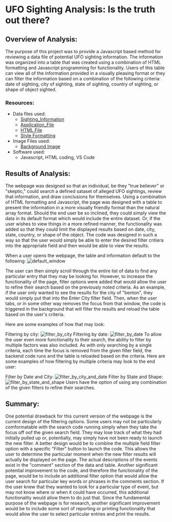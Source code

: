 # UFO Sighting Analysis:  Is the truth out there?

## Overview of Analysis:
The purpose of this project was to provide a Javascript based method for reviewing a data file of potential UFO sighting information.  The information was organized into a table that was created using a combination of HTML formatting and Javascript programming for functionality.  Users of this table can view all of the information provided in a visually pleasing format or they can filter the information based on a combination of the following criteria:  date of sighting, city of sighting, state of sighting, country of sighting, or shape of object sighted.

### Resources:
*  Data files used:
    *  [Sighting_Information](https://github.com/purvisjd/UFOs/blob/main/static/js/data.js)
    *  [Application_File](https://github.com/purvisjd/UFOs/blob/main/static/js/app.js)
    *  [HTML File](https://github.com/purvisjd/UFOs/blob/main/index.html)
    *  [Style Formatting](https://github.com/purvisjd/UFOs/blob/main/static/css/style.css)
*  Image Files used:
    *  [Background Image](https://github.com/purvisjd/UFOs/blob/main/static/images/nasa.jpg)
*  Software used:
    *  Javascript, HTML coding, VS Code

## Results of Analysis:
The webpage was designed so that an individual, be they "true believer" or "skeptic," could search a defined sataset of alleged UFO sightings, review that information, and draw conclusions for themselves.  Using a combination of HTML formatting and Javascript, the page was designed with a table to present the information in a more visually friendly format than the natural array format.  Should the end user be so inclined, they could simply view the data in its default format which would include the entire dataset.  Or, if the user wishes to view things in a more refined manner, the functionality was added so that they could limit the displayed results based on date, city, state, country, or shape of the object.  The code was designed in such a way so that the user would simply be able to enter the desired filter critiera into the appropriate field and then would be able to view the results.

When a user opens the webpage, the table and information default to the following:
![default_window](https://user-images.githubusercontent.com/85641017/132721102-8173aa27-61b6-41a6-b0d8-3831c3a41f43.png)

The user can then simply scroll through the entire list of data to find any particular entry that they may be looking for.  However, to increase the functionality of the page, filter options were added that would allow the user to refine their search based on the previously noted criteria.  As an example, if the user only wanted to see the results for the city of "benton", they would simply put that into the Enter City filter field.  Then, when the user tabs, or in some other way removes the focus from that window, the code is triggered in the background that will filter the results and reload the table based on the user's criteria.  

Here are some examples of how that may look:

Filtering by city:
![filter_by_city](https://user-images.githubusercontent.com/85641017/132721149-5203d19e-edaa-4b30-b3d9-a4da2701bacb.png)
Filtering by date:
![filter_by_date](https://user-images.githubusercontent.com/85641017/132721191-3f84bdf3-000d-4658-8260-17075b73f0e2.png)
To allow the user even more functionality to their search, the ability to filter by multiple factors was also included.  As with only searching by a single criteria, each time the focus is removed from the given filter field, the backend code runs and the table is reloaded based on the criteria.  Here are some examples of how filtering by multiple criteria may look to the end user:

Filter by Date and City:
![filter_by_city_and_date](https://user-images.githubusercontent.com/85641017/132721245-6a5a7abd-9d9c-4f25-a6b4-0c0f5f5e4949.png)
Filter by State and Shape:
![filter_by_state_and_shape](https://user-images.githubusercontent.com/85641017/132721295-bf56e92e-3b14-4aa8-a960-de1a939cbc32.png)
Users have the option of using any combination of the given filters to refine their searches.
## Summary:
One potential drawback for this current version of the webpage is the current design of the filtering options.  Some users may not be particularly comformatable with the search code running simply when they take the focus off oof the given search field.  They may lose track of what they had initially pulled up or, potentially, may simply have not been ready to launch the new filter.  A better design would be to combine the multiple field filter option with a specific "Filter" button to launch the code.  This allows the user to determine the particular moment when the new filter results will actually be displayed on the page.  The actual descriptions of the events exist in the "comment" section of the data and table.  Another significant potential improvement to the code, and therefore the functionality of the page, would be to include an additional filter option that would allow the user search for particular key words or phrases in the comments section.  If the user knew that they wanted to look for a particular type of event, but may not know where or when it could have occurred, this additional functionality would allow them to do just that.  Since the fundamental purpose of the webpage is for research, another significant improvement would be to include some sort of reporting or printing functionality that would allow the user to select particular entries and print the results.  
